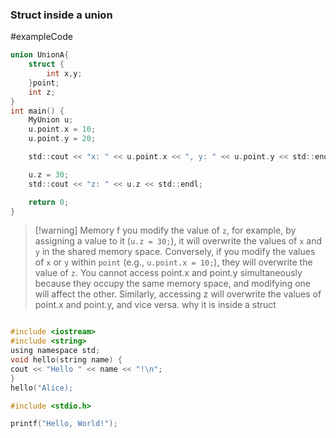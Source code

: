 ### Struct inside a union
#exampleCode
```c
union UnionA{
	struct {
		int x,y;
	}point;
	int z;
}
int main() {
    MyUnion u;
    u.point.x = 10;
    u.point.y = 20;

    std::cout << "x: " << u.point.x << ", y: " << u.point.y << std::endl;

    u.z = 30;
    std::cout << "z: " << u.z << std::endl;

    return 0;
}
```


> [!warning] Memory
> f you modify the value of `z`, for example, by assigning a value to it (`u.z = 30;`), it will overwrite the values of `x` and `y` in the shared memory space. Conversely, if you modify the values of `x` or `y` within `point` (e.g., `u.point.x = 10;`), they will overwrite the value of `z`.
> You cannot access point.x and point.y simultaneously because they occupy the same memory space, and modifying one will affect the other. Similarly, accessing z will overwrite the values of point.x and point.y, and vice versa. why it is inside a struct
> 

```c

#include <iostream>
#include <string>
using namespace std;
void hello(string name) {
cout << "Hello " << name << "!\n"; 
} 
hello("Alice);

```

```c
#include <stdio.h>

printf("Hello, World!");
```